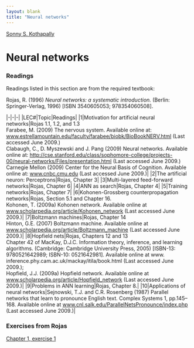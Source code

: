 ```yaml
---
layout: blank
title: "Neural networks"
---
```

[Sonny S. Kothapally](/)

# Neural networks

### Readings

Readings listed in this section are from the required textbook:

Rojas, R. (1996) *Neural networks: a systematic introduction.* (Berlin: Springer-Verlag, 1996) [ISBN 3540605053; 978354060508].

|-|-|-|
|LEC#|Topic|Readings|
|1|Motivation for artificial neural networks|Rojas 1.1, 1.2, and 1.3<br/>Farabee, M. (2009) The nervous system. Available online at: www.estrellamountain.edu/faculty/farabee/biobk/BioBookNERV.html (Last accessed June 2009.)<br/>Clabaugh, C., D. Myszewski and J. Pang (2009) Neural networks. Available online at: http://cse.stanford.edu/class/sophomore-college/projects-00/neural-networks/Files/presentation.html (Last accessed June 2009.)<br/>Carnegie Mellon (2009) Center for the Neural Basis of Cognition. Available online at: www.cnbc.cmu.edu (Last accessed June 2009.)|
|2|The artificial neuron: Perceptrons|Rojas, Chapter 3|
|3|Multi-layered feed-forward networks|Rojas, Chapter 6|
|4|ANN as search|Rojas, Chapter 4|
|5|Training networks|Rojas, Chapter 7|
|6|Kohonen-Grossberg counterpropagation networks|Rojas, Section 5.1 and Chapter 16.<br/>Kohonen, T. (2009a) Kohonen network. Available online at www.scholarpedia.org/article/Kohonen_network (Last accessed June 2009.)|
|7|Boltzmann machines|Rojas, Chapter 14<br/>Hinton, G.E. (2007) Boltzmann machine. Available online at www.scholarpedia.org/article/Boltzmann_machine (Last accessed June 2009.)|
|8|Hopfield nets|Rojas, Chapters 12 and 13<br/>Chapter 42 of MacKay, D.J.C. Information theory, inference, and learning algorithms. (Cambridge: Cambridge University Press, 2005) [ISBN-13: 9780521642989; ISBN-10: 0521642981]. Available online at www. inference.phy.cam.ac.uk/mackay/itila/book.html (Last accessed June 2009.);<br/>Hopfield, J.J. (2009a) Hopfield network. Available online at www.scholarpedia.org/article/Hopfield_network (Last accessed June 2009.)|
|9|Problems in ANN learning|Rojas, Chapter 8.|
|10|Applications of neural networks|Sejnowski, T.J. and C.R. Rosenberg (1987) Parallel networks that learn to pronounce English text. Complex Systems 1, pp.145–168. Available online at www.cnl.salk.edu/ParallelNetsPronounce/index.php (Last accessed June 2009.)|

### Exercises from Rojas

[Chapter 1, exercise 1](/co3311/r-c01e01)
